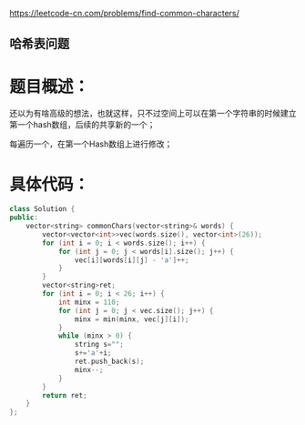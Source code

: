<https://leetcode-cn.com/problems/find-common-characters/>

## 哈希表问题

# 题目概述：
还以为有啥高级的想法，也就这样，只不过空间上可以在第一个字符串的时候建立第一个hash数组，后续的共享新的一个；

每遍历一个，在第一个Hash数组上进行修改；

# 具体代码：
```C++
class Solution {
public:
    vector<string> commonChars(vector<string>& words) {
        vector<vector<int>>vec(words.size(), vector<int>(26));
        for (int i = 0; i < words.size(); i++) {
            for (int j = 0; j < words[i].size(); j++) {
                vec[i][words[i][j] - 'a']++;
            }
        }
        vector<string>ret;
        for (int i = 0; i < 26; i++) {
            int minx = 110;
            for (int j = 0; j < vec.size(); j++) {
                minx = min(minx, vec[j][i]);
            }
            while (minx > 0) {
                string s="";
                s+='a'+i;
                ret.push_back(s);
                minx--;
            }
        }
        return ret;
    }
};
```
